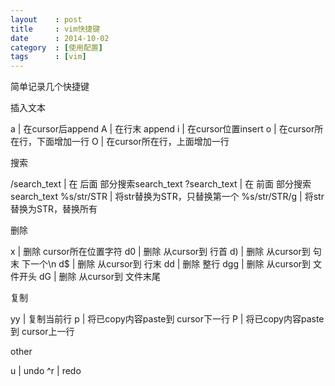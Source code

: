 ```yaml
---
layout    : post
title     : vim快捷键
date      : 2014-10-02
category  : [使用配置]
tags      : [vim]
---
```


简单记录几个快捷键

<!-- more -->

插入文本

a   |    在cursor后append
A   |    在行末 append
i   |    在cursor位置insert
o   |    在cursor所在行，下面增加一行
O   |    在cursor所在行，上面增加一行

搜索

/search_text    | 在 后面 部分搜索search_text
?search_text    | 在 前面 部分搜索search_text
%s/str/STR      | 将str替换为STR，只替换第一个
%s/str/STR/g    | 将str替换为STR，替换所有

删除

x   |    删除 cursor所在位置字符
d0  |    删除 从cursor到 行首
d)  |    删除 从cursor到 句末 下一个\n 
d$  |    删除 从cursor到 行末
dd  |    删除 整行
dgg |    删除 从cursor到 文件开头
dG  |    删除 从cursor到 文件末尾

复制

yy  |    复制当前行
p   |    将已copy内容paste到 cursor下一行
P   |    将已copy内容paste到 cursor上一行

other

u   |    undo
^r  |    redo
